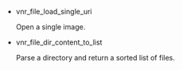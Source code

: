 <link href="style.css" rel="stylesheet"></link>

* vnr_file_load_single_uri
    
    Open a single image.
    
* vnr_file_dir_content_to_list
    
    Parse a directory and return a sorted list of files.

